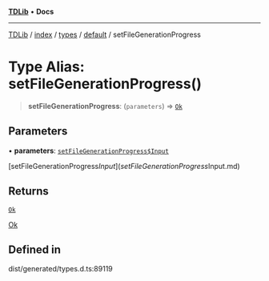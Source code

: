 [**TDLib**](../../../../../../README.md) • **Docs**

***

[TDLib](../../../../../../modules.md) / [index](../../../../../README.md) / [types](../../../README.md) / [default](../README.md) / setFileGenerationProgress

# Type Alias: setFileGenerationProgress()

> **setFileGenerationProgress**: (`parameters`) => [`Ok`](Ok.md)

## Parameters

• **parameters**: [`setFileGenerationProgress$Input`](setFileGenerationProgress$Input.md)

[setFileGenerationProgress$Input](setFileGenerationProgress$Input.md)

## Returns

[`Ok`](Ok.md)

[Ok](Ok.md)

## Defined in

dist/generated/types.d.ts:89119
